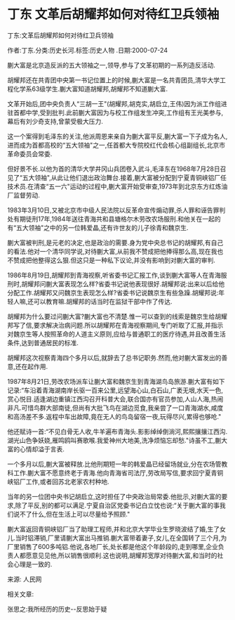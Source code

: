 # 丁东  文革后胡耀邦如何对待红卫兵领袖    
    
丁东:文革后胡耀邦如何对待红卫兵领袖    
作者:丁东.分类:历史长河.标签:历史人物 .日期:2000-07-24    
蒯大富是北京造反派的五大领袖之一,领导,参与了文革初期的一系列造反活动.    
胡耀邦还在共青团中央第一书记位置上的时候,蒯大富是一名共青团员,清华大学工程化学系63级学生.蒯大富知道胡耀邦,胡耀邦不知道蒯大富.    
文革开始后,团中央负责人“三胡一王"(胡耀邦,胡克实,胡启立,王伟)因为派工作组进驻首都中学,受到批判.此前蒯大富因为与校工作组发生冲突,工作组有王光美参与,幕后有刘少奇支持,曾蒙受极大压力.    
这一个案得到毛泽东的关注,他派周恩来亲自为蒯大富平反,蒯大富一下子成为名人,进而成为首都高校的“五大领袖"之一,任首都大专院校红代会核心组副组长,北京市革命委员会常委.    
但好景不长.以他为首的清华大学井冈山兵团卷入武斗,毛泽东在1968年7月28日召见了“五大领袖",从此让他们退出政治舞台.接着,蒯大富被分配到宁夏青铜峡铝厂任技术员.在清查“五一六"运动的过程中,蒯大富开始受审查,1973年到北京东方红炼油厂监督劳动.    
1983年3月10日,又被北京市中级人民法院以反革命宣传煽动罪,杀人罪和诬告罪判处有期徒刑17年,1984年送往青海共和县塘格尔木劳改农场服刑.和他关在一起的有“五大领袖"之中的另一位韩爱晶,还有许世友的儿子徐青和魏京生.    
蒯大富被判刑,是元老的决定,也是政治的需要.身为党中央总书记的胡耀邦,有自己的看法.他对一个清华同学说,对待蒯大富,从前我不赞成把他捧得那么高,现在我也不赞成把他整得这么狠.但这只是一种私下议论,并没有影响到对蒯大富的审判.    
1986年8月19日,胡耀邦到青海视察,听省委书记汇报工作,谈到蒯大富等人在青海服刑时,胡耀邦问蒯大富表现怎么样?省委书记说他表现很好.胡耀邦说:出来以后给他分配工作.胡耀邦又问魏京生表现怎么样?省委书记说魏京生有些急躁.胡耀邦说:年轻人嘛,还可以教育嘛.胡耀邦的话当时在监狱干部中作了传达.    
胡耀邦为什么要过问蒯大富?蒯大富也不清楚.惟一可以查到的线索是魏京生给胡耀邦写了信,要求解决治病问题.所以胡耀邦在青海视察期间,专门听取了汇报,并指示对魏京生等人按照革命的人道主义原则,应给与普通职工的医疗待遇,并且改善生活条件,达到普通居民的标准.    
胡耀邦这次视察青海四个多月以后,就辞去了总书记职务.然而,他对蒯大富发出的善意,还在起作用.    
1987年8月21日,劳改农场派车让蒯大富和魏京生到青海湖鸟岛旅游.蒯大富有如下记录:“车沿着青海湖南岸长驱一百来公里,远望海心山,白石山,广袤无垠,水天一色,赏心悦目.适逢湖边重镇江西沟召开科普大会,联合国亦有官员参加,人山人海,热闹非凡.可惜鸟群大部南徒,但尚有大批飞鸟在湖边觅食,我亲尝了一口青海湖水,咸度和高汤差不多.返程中车出故障,竟在无人的鸟岛留宿一夜,玩得尽兴,累得也够呛."    
他还赋诗一首:“不见白骨无人收,牛羊遍布青海头.影影绰绰倒淌河,熙熙攘攘江西沟.湖光山色争妖娆,雁鸣鸥叫赛歌喉.我爱神州大地美,洗净烦恼忘却愁."诗虽不工,蒯大富的心情却溢于言表.    
一个多月以后,蒯大富被释放.比他刑期短一年的韩爱晶已经留场就业,分在农场管教科工作.蒯大富不愿意终老于青海.他向青海省司法厅,劳改局写信,要求回宁夏青铜峡铝厂工作,或者回苏北老家农村种地.    
当年的另一位团中央书记胡启立,这时担任了中央政治局常委.他批示,对蒯大富的要求,除了平反,别的都可以满足.宁夏自治区党委书记白立忱也说:“关于蒯大富的事我们说不了什么,但在生活上可以尽量给予照顾."    
蒯大富返回青铜峡铝厂当了助理工程师,并和北京大学毕业生罗晓波结了婚,生了女儿.当时铝滞销,厂里请蒯大富出马推销.蒯大富带着妻子,女儿,在全国转了三个月,为厂里销售了600多吨铝.他说,各地厂长,处长都是他这个年龄段的,走到哪里,企业负责人都愿意见见他,所以销售很顺利.这也说明,胡耀邦宽厚对待蒯大富,和当时的社会心理是一致的.    
来源: 人民网    
    
相关文章:    
张思之:我所经历的历史--反思始于疑